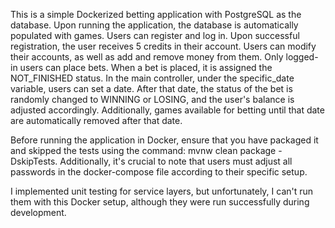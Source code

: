 This is a simple Dockerized betting application with PostgreSQL as the database.
Upon running the application, the database is automatically populated with games.
Users can register and log in. Upon successful registration, the user receives 5 credits in their account. 
Users can modify their accounts, as well as add and remove money from them. 
Only logged-in users can place bets. 
When a bet is placed, it is assigned the NOT_FINISHED status. 
In the main controller, under the specific_date variable, users can set a date. 
After that date, the status of the bet is randomly changed to WINNING or LOSING, and the user's balance is adjusted accordingly.
Additionally, games available for betting until that date are automatically removed after that date.

Before running the application in Docker, ensure that you have packaged it and skipped the tests using the command: mvnw clean package -DskipTests.
Additionally, it's crucial to note that users must adjust all passwords in the docker-compose file according to their specific setup.

I implemented unit testing for service layers, but unfortunately, I can't run them with this Docker setup, although they were run successfully during development.